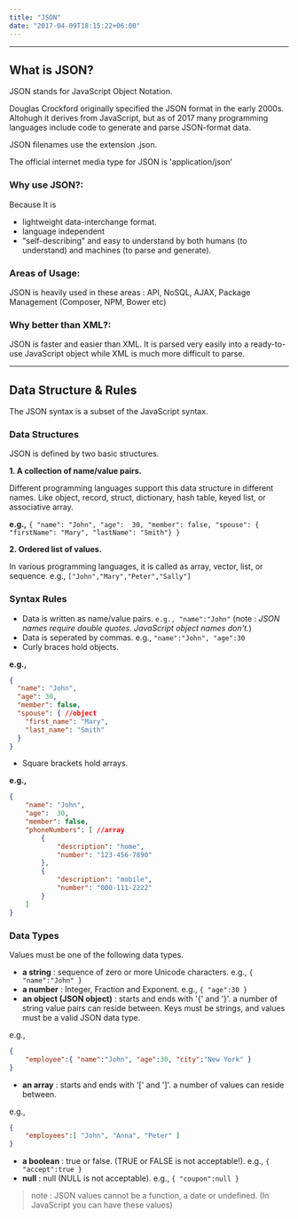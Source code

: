 ```yaml
---
title: "JSON"
date: "2017-04-09T18:15:22+06:00"
---
```


---

## What is JSON?
JSON stands for JavaScript Object Notation. 

Douglas Crockford originally specified the JSON format in the early 2000s. Altohugh it derives from JavaScript, but as of 2017 many programming languages include code to generate and parse JSON-format data.

JSON filenames use the extension .json.

The official internet media type for JSON is 'application/json'

### Why use JSON?: 
Because It is

- lightweight data-interchange format. 
- language independent
- "self-describing" and easy to understand by both humans (to understand) and machines (to parse and generate).

### Areas of Usage:
JSON is heavily used in these areas : API, NoSQL, AJAX, Package Management (Composer, NPM, Bower etc)

### Why better than XML?:
JSON is faster and easier than XML. It is parsed very easily into a ready-to-use JavaScript object while XML is much more difficult to parse.

---

## Data Structure & Rules
The JSON syntax is a subset of the JavaScript syntax.

### Data Structures

JSON is defined by two basic structures.

**1. A collection of name/value pairs.**

Different programming languages support this data structure in different names. Like object, record, struct, dictionary, hash table, keyed list, or associative array.

**e.g.,** `{ "name": "John", "age":  30, "member": false, "spouse": { "firstName": "Mary", "lastName": "Smith"} }`

**2. Ordered list of values.**

In various programming languages, it is called as array, vector, list, or sequence.
e.g., `["John","Mary","Peter","Sally"]`


### Syntax Rules
    
- Data is written as name/value pairs. `e.g., "name":"John"` (note : *JSON names require double quotes. JavaScript object names don't.*)
- Data is seperated by commas. e.g., `"name":"John", "age":30`
- Curly braces hold objects.

**e.g.,**

```json
{
  "name": "John",
  "age": 30,
  "member": false,
  "spouse": { //object
    "first_name": "Mary",
    "last_name": "Smith"
  }
}
```
- Square brackets hold arrays.

**e.g.,**

```json
{
    "name": "John",
    "age":  30,
    "member": false,
    "phoneNumbers": [ //array
        {
            "description": "home",
            "number": "123-456-7890"
        },
        {
            "description": "mobile",
            "number": "000-111-2222"
        }
    ]
}
```

### Data Types

Values must be one of the following data types.

- **a string** : sequence of zero or more Unicode characters. e.g., `{ "name":"John" }`
- **a number** : Integer, Fraction and Exponent. e.g., `{ "age":30 }`
- **an object (JSON object)** : starts and ends with '{' and '}'. a number of string value pairs can reside between. Keys must be strings, and values must be a valid JSON data type.

e.g.,

```json
{
    "employee":{ "name":"John", "age":30, "city":"New York" }
}
```
- **an array** : starts and ends with '[' and ']'. a number of values can reside between.

e.g.,

```json
{
    "employees":[ "John", "Anna", "Peter" ]
}
```
- **a boolean** : true or false. (TRUE or FALSE is not acceptable!). e.g., ```{ "accept":true }```
- **null** : null (NULL is not acceptable). e.g., ```{ "coupon":null }```


> note : JSON values cannot be a function, a date or undefined. (In JavaScript you can have these values)